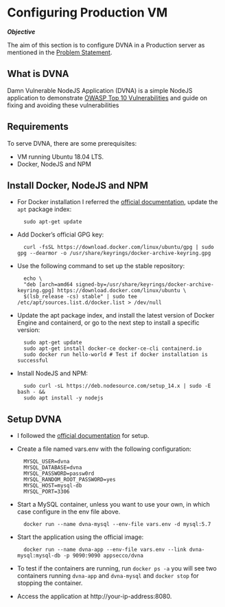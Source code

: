 # Configuring Production VM

***Objective***

The aim of this section is to configure DVNA in a Production server as mentioned in the [Problem Statement](https://devsecops-report.netlify.app/problem-statements/).

## What is DVNA
Damn Vulnerable NodeJS Application (DVNA) is a simple NodeJS application to demonstrate [OWASP Top 10 Vulnerabilities](https://owasp.org/www-project-top-ten/2017/) and guide on fixing and avoiding these vulnerabilities

## Requirements

To serve DVNA, there are some prerequisites:
- VM running Ubuntu 18.04 LTS.
- Docker, NodeJS and NPM
  
## Install Docker, NodeJS and NPM

- For Docker installation I referred the [official documentation](https://docs.docker.com/engine/install/), update the `apt` package index:

        sudo apt-get update

- Add Docker’s official GPG key:

        curl -fsSL https://download.docker.com/linux/ubuntu/gpg | sudo gpg --dearmor -o /usr/share/keyrings/docker-archive-keyring.gpg
  
- Use the following command to set up the stable repository:

        echo \
        "deb [arch=amd64 signed-by=/usr/share/keyrings/docker-archive-keyring.gpg] https://download.docker.com/linux/ubuntu \
        $(lsb_release -cs) stable" | sudo tee /etc/apt/sources.list.d/docker.list > /dev/null

- Update the apt package index, and install the latest version of Docker Engine and containerd, or go to the next step to install a specific version:

        sudo apt-get update
        sudo apt-get install docker-ce docker-ce-cli containerd.io
        sudo docker run hello-world # Test if docker installation is successful 

- Install NodeJS and NPM:

        sudo curl -sL https://deb.nodesource.com/setup_14.x | sudo -E bash - &&
        sudo apt install -y nodejs 

## Setup DVNA

- I followed the [official documentation](https://github.com/appsecco/dvna/blob/master/docs/setup.md) for setup.
- Create a file named vars.env with the following configuration:

        MYSQL_USER=dvna
        MYSQL_DATABASE=dvna
        MYSQL_PASSWORD=passw0rd
        MYSQL_RANDOM_ROOT_PASSWORD=yes
        MYSQL_HOST=mysql-db
        MYSQL_PORT=3306

- Start a MySQL container, unless you want to use your own, in which case configure in the env file above.

        docker run --name dvna-mysql --env-file vars.env -d mysql:5.7

- Start the application using the official image:

        docker run --name dvna-app --env-file vars.env --link dvna-mysql:mysql-db -p 9090:9090 appsecco/dvna

- To test if the containers are running, run `docker ps -a` you will see two containers running `dvna-app` and `dvna-mysql` and `docker stop` for stopping the container.
- Access the application at http://your-ip-address:8080.
  